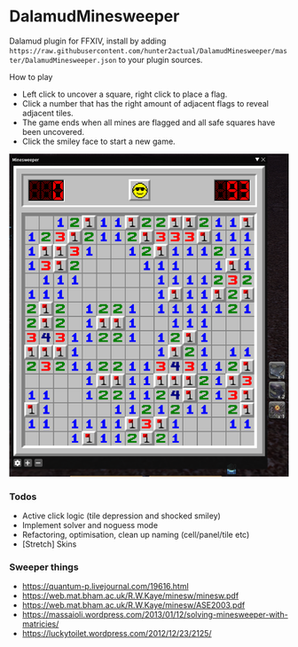 # DalamudMinesweeper

Dalamud plugin for FFXIV, install by adding `https://raw.githubusercontent.com/hunter2actual/DalamudMinesweeper/master/DalamudMinesweeper.json` to your plugin sources.

How to play
- Left click to uncover a square, right click to place a flag.
- Click a number that has the right amount of adjacent flags to reveal adjacent tiles.
- The game ends when all mines are flagged and all safe squares have been uncovered.
- Click the smiley face to start a new game.


![Minesweeper plugin screenshot](/images/screenshot.png?raw=true "Minesweeper plugin screenshot")

### Todos
- Active click logic (tile depression and shocked smiley)
- Implement solver and noguess mode
- Refactoring, optimisation, clean up naming (cell/panel/tile etc)
- [Stretch] Skins

### Sweeper things
- https://quantum-p.livejournal.com/19616.html
- https://web.mat.bham.ac.uk/R.W.Kaye/minesw/minesw.pdf
- https://web.mat.bham.ac.uk/R.W.Kaye/minesw/ASE2003.pdf
- https://massaioli.wordpress.com/2013/01/12/solving-minesweeper-with-matricies/
- https://luckytoilet.wordpress.com/2012/12/23/2125/